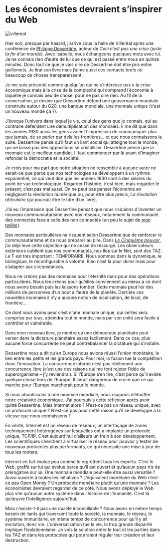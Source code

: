# Les économistes devraient s’inspirer du Web

![villereal](https://tcrouzet.com/images_tc/2009/08/villereal_021.JPG)

Hier soir, presque par hasard, j’arrive sous la halle de Villeréal après une conférence de [Philippe Dessertine](http://fr.wikipedia.org/wiki/Philippe_Dessertine), auteur de *Ceci n’est pas une crise (juste la fin d’un monde)*. Avec Isabelle, nous échangeons quelques mots avec lui. Je ne connais rien d’autre de lui que ce qui est passé entre nous en quinze minutes. Donc tout ce que je vais dire de Dessertine doit être pris entre guillemets. Je lirai son livre mais j’aime aussi ces contacts brefs où beaucoup de choses transparaissent.<span id="more-8723"></span>

Je me suis présenté comme quelqu’un qui ne s’intéresse pas à la crise économique mais à la crise de la complexité qui comprend l’économie à laquelle je connais peu de chose, pour ne pas dire rien. Au fil de la conversation, je devine que Dessertine défend une gouvernance mondiale construite autour du G20, une banque mondiale, une monnaie unique (c’est un nouveau monde ça ?).

J’évoque l’univers dans lequel je vis, celui des gens que je connais, qui au contraire défendent une démultiplication des monnaies. Il me dit que dans les années 1930 aussi les gens avaient l’impression de communiquer plus que jamais, de se parler par delà les frontières… et que nous connaissons la suite. Dessertine pense qu’il faut un liant social qui atteigne tout le monde, qui ne laisse pas des oppositions se cristalliser. Dessertine pense que la monnaie est le meilleur candidat. Il faut commencer par là avant d’imaginer refonder la démocratie et la société.

Je crois pour ma part que notre situation ne ressemble à aucune autre ne serait-ce que parce que nos technologies se développent à un rythme exponentiel, ce qui veut dire que les années 1930 sont à des siècles du point de vue technologique. Regarder l’histoire, c’est bien, mais regarder le présent, c’est pas mal aussi. On ne peut pas penser l’économie en négligeant la révolution numérique ou, pour être plus précis, *La révolution réticulaire* (ça pourrait être le titre d’un livre).

J’ai eu l’impression que Dessertine pensait que nous risquions d’inventer un nouveau communautarisme avec nos réseaux, notamment la communauté des connectés face à celle des non connectés (un peu le sujet de [mon twiller](http://twiller.tcrouzet.com/)).

Des monnaies particulières ne risquent selon Dessertine que de renforcer le communautarisme et de nous préparer au pire. Dans [*Le Cinquième pouvoir*](https://tcrouzet.com/le-cinquieme-pouvoir/), j’ai déjà levé cette objection qui ne cesse de ressurgir. Les observateurs extérieurs oublient que nos communautés, nos îles sur le Net, sont des TAZ. Le T est très important : TEMPORAIRE. Nous sommes dans la dynamique, le biologique, le reconfigurable à volonté. Rien n’est là pour durer mais pour s’adapter aux circonstances.

Nous ne créons pas des monnaies pour l’éternité mais pour des opérations particulières. Nous les créons pour qu’elles conviennent au mieux à ce dont nous avons besoin puis les laissons tomber. Cette monnaie peut lier des millions de personnes d’un bout à l’autre de la planète. Derrière ces nouvelles monnaies il n’y a aucune notion de localisation, de local, de frontière…

Ce dont nous avons peur c’est d’une monnaie unique, qui certes sera comprise par tous, atteindra tout le monde, mais par son unité sera facile à contrôler et vulnérable.

Dans mon nouveau livre, je montre qu’une démocratie planétaire peut verser dans la dictature planétaire assez facilement. Dans ce cas, plus aucune force concurrente ne peut contrebalancer la dictature qui s’installe.

Dessertine nous a dit qu’en Europe nous avions réussi l’union monétaire, le lien entre les petits et les grands pays. Pour moi, la fusion tue la compétition donc l’innovation. La concurrence interne n’est pas réellement une concurrence libre (c’est une des raisons qui me font rejeter l’idée de superorganisme – j’y reviendrai). Si l’Europe s’en tire, c’est parce qu’il existe quelque chose hors de l’Europe. Il serait dangereux de croire que ce qui marche pour l’Europe marcherait pour le monde.

Si nous aboutissons à une monnaie mondiale, nous risquons d’étouffer notre créativité économique. J’ai poursuivis cette réflexion après avoir quitté Dessertine. Mais Internet alors ? N’est-ce pas un réseau unique, avec un protocole unique ? N’est-ce pas pour cette raison qu’il se développe à la vitesse que nous connaissons ?

En vérité, Internet est un réseau de réseaux, un interfaçage de zones techniquement hétérogènes sur lesquelles ont a implanté un protocole unique, TCP/IP. C’est aujourd’hui d’ailleurs un frein à son développement. Les scientifiques cherchent à virtualiser le réseau pour pouvoir y tester de nouveaux protocoles plus performants, ce qui nécessite une mise à jour de tous les rooters.

Internet en fait évolue peu comme le regrettent tous les experts. C’est le Web, greffé sur lui qui évolue parce qu’il est ouvert et qu’aucun pays n’a de prérogative sur lui. Une monnaie mondiale peut-elle être aussi versatile ? Aussi ouverte à toutes les initiatives ? L’équivalent monétaire du Web n’est-ce pas Open Money ? Un protocole monétaire plutôt qu’une monnaie ? Les économistes devraient regarder de ce côté. Nous avons déployé le Web plus vite qu’aucun autre système dans l’histoire de l’humanité. C’est là qu’œuvre l’intelligence aujourd’hui.

Mais n’existe-t-il pas une dualité inconciliable ? Nous avons en même temps besoin de liants qui traversent toute la société, la monnaie, le réseau, le système immunitaire, en même temps de concurrence pour qu’il y ait évolution, donc vie. L’universalisation tue la vie, la trop grande disparité implique l’isolationnisme. Je vois la solution entre le tout et les parties dans les TAZ et dans les protocoles qui pourraient réguler leur création et leur destruction.